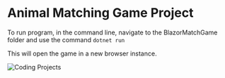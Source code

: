 # Animal Matching Game Project


To run program, in the command line, navigate to the BlazorMatchGame folder and use the command
```dotnet run```

This will open the game in a new browser instance.


![Coding Projects](https://user-images.githubusercontent.com/59797227/149670635-a32ab490-150d-403a-9737-334689d03b35.gif)
